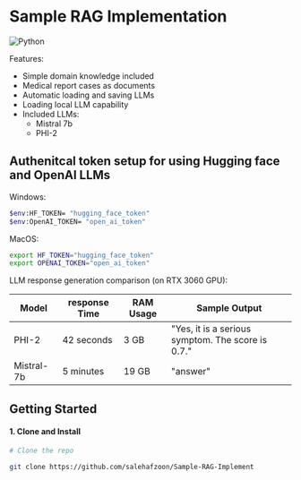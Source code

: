 # Sample RAG Implementation
![Python](https://img.shields.io/badge/Python-Compatible-green.svg)

Features:
- Simple domain knowledge included
- Medical report cases as documents
- Automatic loading and saving LLMs
- Loading local LLM capability
- Included LLMs:
  - Mistral 7b
  - PHI-2


## Authenitcal token setup for using Hugging face and OpenAI LLMs
Windows:
```bash
$env:HF_TOKEN= "hugging_face_token"
$env:OpenAI_TOKEN= "open_ai_token"
```
MacOS:
```bash
export HF_TOKEN="hugging_face_token"
export OPENAI_TOKEN="open_ai_token"
```

LLM response generation comparison (on RTX 3060 GPU):

| Model      | response Time  | RAM Usage | Sample Output                      |
|------------|------------|-----------|------------------------------------|
| PHI-2      | 42 seconds | 3 GB      | "Yes, it is a serious symptom. The score is 0.7." |
| Mistral-7b | 5 minutes | 19 GB     | "answer"                           |


## Getting Started

#### 1. Clone and Install

```bash
# Clone the repo

git clone https://github.com/salehafzoon/Sample-RAG-Implement   
```
